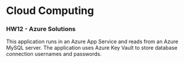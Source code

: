 # Cloud Computing
### HW12 - Azure Solutions

This application runs in an Azure App Service and reads from an Azure MySQL server.
The application uses Azure Key Vault to store database connection usernames and passwords.